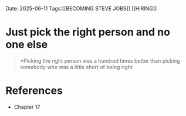 Date: 2025-06-11
Tags:[[BECOMING STEVE JOBS]] [[HIRING]] 

# Just pick the right person and no one else

>*Picking the right person was a hundred times better than picking somebody who was a little short of being right
# References 
- Chapter 17